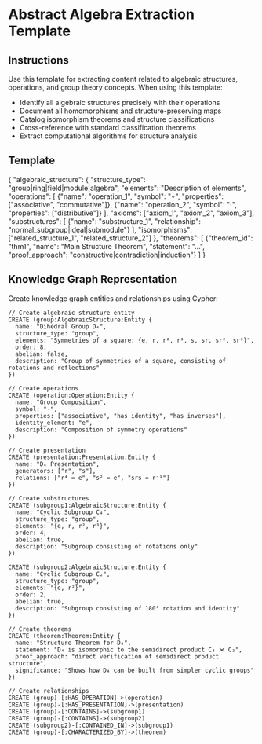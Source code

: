 # Abstract Algebra Extraction Template

## Instructions
Use this template for extracting content related to algebraic structures, operations, and group theory concepts. When using this template:
- Identify all algebraic structures precisely with their operations
- Document all homomorphisms and structure-preserving maps
- Catalog isomorphism theorems and structure classifications
- Cross-reference with standard classification theorems
- Extract computational algorithms for structure analysis

## Template
{
  "algebraic_structure": {
    "structure_type": "group|ring|field|module|algebra",
    "elements": "Description of elements",
    "operations": [
      {"name": "operation_1", "symbol": "∘", "properties": ["associative", "commutative"]},
      {"name": "operation_2", "symbol": "⋅", "properties": ["distributive"]}
    ],
    "axioms": ["axiom_1", "axiom_2", "axiom_3"],
    "substructures": [
      {"name": "substructure_1", "relationship": "normal_subgroup|ideal|submodule"}
    ],
    "isomorphisms": ["related_structure_1", "related_structure_2"]
  },
  "theorems": [
    {"theorem_id": "thm1", "name": "Main Structure Theorem", "statement": "...", "proof_approach": "constructive|contradiction|induction"}
  ]
}

## Knowledge Graph Representation

Create knowledge graph entities and relationships using Cypher:

```cypher
// Create algebraic structure entity
CREATE (group:AlgebraicStructure:Entity {
  name: "Dihedral Group D₄",
  structure_type: "group",
  elements: "Symmetries of a square: {e, r, r², r³, s, sr, sr², sr³}",
  order: 8,
  abelian: false,
  description: "Group of symmetries of a square, consisting of rotations and reflections"
})

// Create operations
CREATE (operation:Operation:Entity {
  name: "Group Composition",
  symbol: "·",
  properties: ["associative", "has identity", "has inverses"],
  identity_element: "e",
  description: "Composition of symmetry operations"
})

// Create presentation
CREATE (presentation:Presentation:Entity {
  name: "D₄ Presentation",
  generators: ["r", "s"],
  relations: ["r⁴ = e", "s² = e", "srs = r⁻¹"]
})

// Create substructures
CREATE (subgroup1:AlgebraicStructure:Entity {
  name: "Cyclic Subgroup C₄",
  structure_type: "group",
  elements: "{e, r, r², r³}",
  order: 4,
  abelian: true,
  description: "Subgroup consisting of rotations only"
})

CREATE (subgroup2:AlgebraicStructure:Entity {
  name: "Cyclic Subgroup C₂",
  structure_type: "group",
  elements: "{e, r²}",
  order: 2,
  abelian: true,
  description: "Subgroup consisting of 180° rotation and identity"
})

// Create theorems
CREATE (theorem:Theorem:Entity {
  name: "Structure Theorem for D₄",
  statement: "D₄ is isomorphic to the semidirect product C₄ ⋊ C₂",
  proof_approach: "direct verification of semidirect product structure",
  significance: "Shows how D₄ can be built from simpler cyclic groups"
})

// Create relationships
CREATE (group)-[:HAS_OPERATION]->(operation)
CREATE (group)-[:HAS_PRESENTATION]->(presentation)
CREATE (group)-[:CONTAINS]->(subgroup1)
CREATE (group)-[:CONTAINS]->(subgroup2)
CREATE (subgroup2)-[:CONTAINED_IN]->(subgroup1)
CREATE (group)-[:CHARACTERIZED_BY]->(theorem)